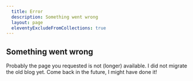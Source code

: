 ```yaml
---
  title: Error
  description: Something went wrong
  layout: page
  eleventyExcludeFromCollections: true
---
```


## Something went wrong

Probably the page you requested is not (longer) available. I did not migrate the 
old blog yet. Come back in the future, I might have done it!
